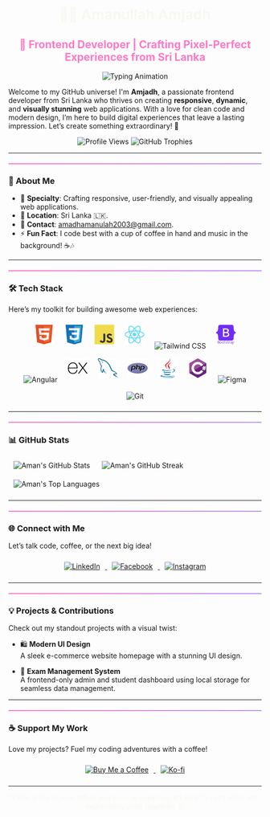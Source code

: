 <div align="center">
  <!--img src="[Your Profile Image URL]" alt="Amanullah Amjadh" width="150" style="border-radius:50%; border:4px solid #ff79c6; box-shadow: 0 0 10px #bd93f9;" /-->
  <h1 style="color:#f8f8f2;">👨‍💻 Amanullah Amjadh</h1>
  <h2 style="color:#ff79c6; animation: fadeIn 2s;">🚀 Frontend Developer | Crafting Pixel-Perfect Experiences from Sri Lanka</h2>
  <img src="https://readme-typing-svg.herokuapp.com?font=Fira+Code&size=20&color=%23ff79c6&center=true&vCenter=true&width=600&lines=Turning+Ideas+into+Interactive+Web+Magic!;Code.+Coffee.+Creativity.;Building+the+Future,+One+Pixel+at+a+Time!" alt="Typing Animation" />
</div>

Welcome to my GitHub universe! I'm **Amjadh**, a passionate frontend developer from Sri Lanka who thrives on creating **responsive**, **dynamic**, and **visually stunning** web applications. With a love for clean code and modern design, I’m here to build digital experiences that leave a lasting impression. Let’s create something extraordinary! 🌟

<div align="center">
  <img src="https://img.shields.io/badge/Profile%20Views-🚀%20amjadh2003-blueviolet?style=for-the-badge&logo=github&color=ff79c6" alt="Profile Views" />
  <img src="https://github-profile-trophy.vercel.app/?username=amjadh2003&theme=dracula&no-frame=true&margin-w=5" alt="GitHub Trophies" />
</div>

---

<div style="background: linear-gradient(90deg, #ff79c6, #bd93f9); height: 2px; margin: 20px 0;"></div>

### 🌟 About Me
- 🎨 **Specialty**: Crafting responsive, user-friendly, and visually appealing web applications.
- 📍 **Location**: Sri Lanka 🇱🇰.
- 📧 **Contact**: [amadhamanulah2003@gmail.com](mailto:amadhamanulah2003@gmail.com).
- ⚡ **Fun Fact**: I code best with a cup of coffee in hand and music in the background! ☕🎶

---

<div style="background: linear-gradient(90deg, #ff79c6, #bd93f9); height: 2px; margin: 20px 0;"></div>

### 🛠️ Tech Stack
Here’s my toolkit for building awesome web experiences:

<div align="center">
  <img src="https://raw.githubusercontent.com/devicons/devicon/master/icons/html5/html5-original.svg" alt="HTML5" width="40" height="40" style="transition: transform 0.3s; margin: 8px;" onmouseover="this.style.transform='scale(1.2)'" onmouseout="this.style.transform='scale(1)'" />
  <img src="https://raw.githubusercontent.com/devicons/devicon/master/icons/css3/css3-original.svg" alt="CSS3" width="40" height="40" style="transition: transform 0.3s; margin: 8px;" onmouseover="this.style.transform='scale(1.2)'" onmouseout="this.style.transform='scale(1)'" />
  <img src="https://raw.githubusercontent.com/devicons/devicon/master/icons/javascript/javascript-original.svg" alt="JavaScript" width="40" height="40" style="transition: transform 0.3s; margin: 8px;" onmouseover="this.style.transform='scale(1.2)'" onmouseout="this.style.transform='scale(1)'" />
  <img src="https://raw.githubusercontent.com/devicons/devicon/master/icons/react/react-original.svg" alt="React" width="40" height="40" style="transition: transform 0.3s; margin: 8px;" onmouseover="this.style.transform='scale(1.2)'" onmouseout="this.style.transform='scale(1)'" />
  <img src="https://www.vectorlogo.zone/logos/tailwindcss/tailwindcss-icon.svg" alt="Tailwind CSS" width="40" height="40" style="transition: transform 0.3s; margin: 8px;" onmouseover="this.style.transform='scale(1.2)'" onmouseout="this.style.transform='scale(1)'" />
  <img src="https://raw.githubusercontent.com/devicons/devicon/master/icons/bootstrap/bootstrap-plain-wordmark.svg" alt="Bootstrap" width="40" height="40" style="transition: transform 0.3s; margin: 8px;" onmouseover="this.style.transform='scale(1.2)'" onmouseout="this.style.transform='scale(1)'" />
  <img src="https://angular.io/assets/images/logos/angular/angular.svg" alt="Angular" width="40" height="40" style="transition: transform 0.3s; margin: 8px;" onmouseover="this.style.transform='scale(1.2)'" onmouseout="this.style.transform='scale(1)'" />
  <img src="https://raw.githubusercontent.com/devicons/devicon/master/icons/express/express-original.svg" alt="Express" width="40" height="40" style="transition: transform 0.3s; margin: 8px;" onmouseover="this.style.transform='scale(1.2)'" onmouseout="this.style.transform='scale(1)'" />
  <img src="https://raw.githubusercontent.com/devicons/devicon/master/icons/mysql/mysql-original.svg" alt="MySQL" width="40" height="40" style="transition: transform 0.3s; margin: 8px;" onmouseover="this.style.transform='scale(1.2)'" onmouseout="this.style.transform='scale(1)'" />
  <img src="https://raw.githubusercontent.com/devicons/devicon/master/icons/php/php-original.svg" alt="PHP" width="40" height="40" style="transition: transform 0.3s; margin: 8px;" onmouseover="this.style.transform='scale(1.2)'" onmouseout="this.style.transform='scale(1)'" />
  <img src="https://raw.githubusercontent.com/devicons/devicon/master/icons/java/java-original.svg" alt="Java" width="40" height="40" style="transition: transform 0.3s; margin: 8px;" onmouseover="this.style.transform='scale(1.2)'" onmouseout="this.style.transform='scale(1)'" />
  <img src="https://raw.githubusercontent.com/devicons/devicon/master/icons/csharp/csharp-original.svg" alt="C#" width="40" height="40" style="transition: transform 0.3s; margin: 8px;" onmouseover="this.style.transform='scale(1.2)'" onmouseout="this.style.transform='scale(1)'" />
  <img src="https://www.vectorlogo.zone/logos/figma/figma-icon.svg" alt="Figma" width="40" height="40" style="transition: transform 0.3s; margin: 8px;" onmouseover="this.style.transform='scale(1.2)'" onmouseout="this.style.transform='scale(1)'" />
  <img src="https://www.vectorlogo.zone/logos/git-scm/git-scm-icon.svg" alt="Git" width="40" height="40" style="transition: transform 0.3s; margin: 8px;" onmouseover="this.style.transform='scale(1.2)'" onmouseout="this.style.transform='scale(1)'" />
</div>

---

<div style="background: linear-gradient(90deg, #ff79c6, #bd93f9); height: 2px; margin: 20px 0;"></div>

### 📊 GitHub Stats
<div>
  <img src="https://github-readme-stats.vercel.app/api?username=amjadh2003&show_icons=true&theme=dracula&hide_border=true&count_private=true&include_all_commits=true" alt="Aman's GitHub Stats" style="margin: 10px; animation: fadeIn 2s;" />
  <img src="https://github-readme-streak-stats.herokuapp.com/?user=amjadh2003&theme=dracula&hide_border=true" alt="Aman's GitHub Streak" style="margin: 10px; animation: fadeIn 2s;" />
  <img src="https://github-readme-stats.vercel.app/api/top-langs?username=amjadh2003&show_icons=true&locale=en&layout=compact&theme=dracula&hide_border=true" alt="Aman's Top Languages" style="margin: 10px; animation: fadeIn 2s;" />
</div>

---

<div style="background: linear-gradient(90deg, #ff79c6, #bd93f9); height: 2px; margin: 20px 0;"></div>

### 🌐 Connect with Me
Let’s talk code, coffee, or the next big idea!

<div align="center">
  <a href="https://linkedin.com/in/amanullahamjadh" target="_blank">
    <img src="https://raw.githubusercontent.com/rahuldkjain/github-profile-readme-generator/master/src/images/icons/Social/linked-in-alt.svg" alt="LinkedIn" height="30" width="40" style="margin: 10px; transition: transform 0.3s;" onmouseover="this.style.transform='scale(1.2)'" onmouseout="this.style.transform='scale(1)'" />
  </a>
  <a href="https://fb.com/amanullahamjadh" target="_blank">
    <img src="https://raw.githubusercontent.com/rahuldkjain/github-profile-readme-generator/master/src/images/icons/Social/facebook.svg" alt="Facebook" height="30" width="40" style="margin: 10px; transition: transform 0.3s;" onmouseover="this.style.transform='scale(1.2)'" onmouseout="this.style.transform='scale(1)'" />
  </a>
  <a href="https://instagram.com/amjadh._mhd" target="_blank">
    <img src="https://raw.githubusercontent.com/rahuldkjain/github-profile-readme-generator/master/src/images/icons/Social/instagram.svg" alt="Instagram" height="30" width="40" style="margin: 10px; transition: transform 0.3s;" onmouseover="this.style.transform='scale(1.2)'" onmouseout="this.style.transform='scale(1)'" />
  </a>
</div>

---

<div style="background: linear-gradient(90deg, #ff79c6, #bd93f9); height: 2px; margin: 20px 0;"></div>

### 💡 Projects & Contributions
Check out my standout projects with a visual twist:

- 🛍️ **Modern UI Design**  
  A sleek e-commerce website homepage with a stunning UI design.  
  <!--a href="https://github.com/amjadh2003/modern-ui-design">
    <img src=""C:\Users\AMJADH\Desktop\ui.jpg"" alt="Modern UI Design" width="300" style="border-radius:10px; border:2px solid #bd93f9; transition: transform 0.3s;" onmouseover="this.style.transform='scale(1.05)'" onmouseout="this.style.transform='scale(1)'" />
  </a>  
  <!--[View Repository](https://github.com/amjadh2003/modern-ui-design)-->

- 🏀 **Exam Management System**  
  A frontend-only admin and student dashboard using local storage for seamless data management.  
  <!--a href="https://github.com/amjadh2003/exam-management-system">
    <img src="" alt="Exam Management System" width="300" style="border-radius:10px; border:2px solid #bd93f9; transition: transform 0.3s;" onmouseover="this.style.transform='scale(1.05)'" onmouseout="this.style.transform='scale(1)'" />
  </a-->  
  <!--[View Repository](https://github.com/amjadh2003/exam-management-system) Explore more in my repositories! 🚀-->

---

<div style="background: linear-gradient(90deg, #ff79c6, #bd93f9); height: 2px; margin: 20px 0;"></div>

### ☕ Support My Work
Love my projects? Fuel my coding adventures with a coffee!

<div align="center">
  <a href="https://www.buymeacoffee.com/amjadh2003">
    <img src="https://cdn.buymeacoffee.com/buttons/v2/default-yellow.png" height="50" width="210" alt="Buy Me a Coffee" style="margin: 10px;" />
  </a>
  <a href="https://ko-fi.com/amjadh2003">
    <img src="https://cdn.ko-fi.com/cdn/kofi3.png?v=3" height="50" width="210" alt="Ko-fi" style="margin: 10px;" />
  </a>
</div>

---

<div align="center">
  <p style="color:#f8f8f2;"><i>“Code is like humor. When you have to explain it, it’s bad.”</i> – Let’s write self-explanatory code together! 😄</p>
</div>


